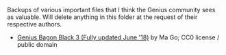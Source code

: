 Backups of various important files that I think the Genius community sees as valuable. Will delete anything in this folder at the request of their respective authors.

* [Genius Bagon Black 3 (Fully updated June '18)](./bagon-black) by Ma Go; CC0 license / public domain
